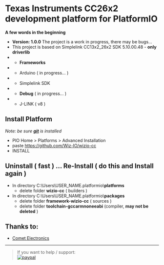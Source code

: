 # Texas Instruments CC26x2<br> development platform for PlatformIO

**A few words in the beginning**
* **Version: 1.0.0** The project is a work in progress, there may be bugs...
* This project is based on Simplelink CC13x2_26x2 SDK 5.10.00.48 - **only driverlib**
* * **Frameworks**
* * Arduino ( in progress... )
* * Simplelink SDK
* * **Debug** ( in progress... )
* * J-LINK ( v8 )

## Install Platform
_Note: be sure [**git**](https://git-scm.com/downloads) is installed_
* PIO Home > Platforms > Advanced Installation 
* paste https://github.com/Wiz-IO/wizio-cc
* INSTALL

## Uninstall ( fast ) ... Re-Install ( do this and Install again )
* In directory C:\Users\USER_NAME\.platformio\\**platforms**
  * delete folder **wizio-cc** ( builders )
* In directory C:\Users\USER_NAME\.platformio\\**packages**
  * delete folder **framework-wizio-cc** ( sources )
  * delete folder **toolchain-gccarmnoneeabi** (compiler, **may not be deleted** )

## Thanks to:
* [Comet Electronics](https://www.comet.bg/en/)

***

>If you want to help / support:   
[![paypal](https://www.paypalobjects.com/en_US/i/btn/btn_donate_SM.gif)](https://www.paypal.com/cgi-bin/webscr?cmd=_s-xclick&hosted_button_id=ESUP9LCZMZTD6)
